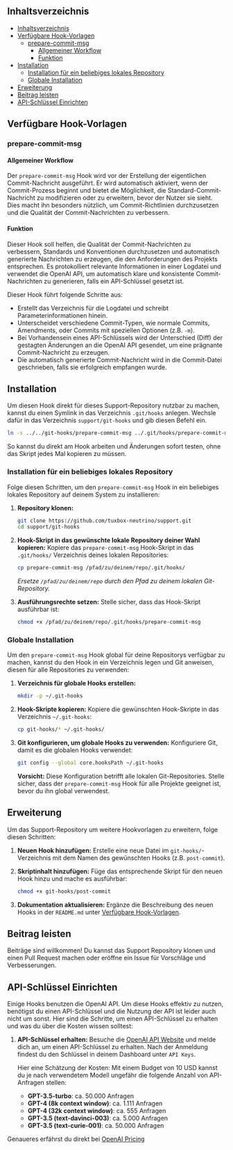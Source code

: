 ## Inhaltsverzeichnis

- [Inhaltsverzeichnis](#inhaltsverzeichnis)
- [Verfügbare Hook-Vorlagen](#verfügbare-hook-vorlagen)
  - [prepare-commit-msg](#prepare-commit-msg)
    - [Allgemeiner Workflow](#allgemeiner-workflow)
    - [Funktion](#funktion)
- [Installation](#installation)
  - [Installation für ein beliebiges lokales Repository](#installation-für-ein-beliebiges-lokales-repository)
  - [Globale Installation](#globale-installation)
- [Erweiterung](#erweiterung)
- [Beitrag leisten](#beitrag-leisten)
- [API-Schlüssel Einrichten](#api-schlüssel-einrichten)

## Verfügbare Hook-Vorlagen

### prepare-commit-msg

#### Allgemeiner Workflow

Der `prepare-commit-msg` Hook wird vor der Erstellung der eigentlichen Commit-Nachricht ausgeführt. Er wird automatisch aktiviert, wenn der Commit-Prozess beginnt und bietet die Möglichkeit, die Standard-Commit-Nachricht zu modifizieren oder zu erweitern, bevor der Nutzer sie sieht. Dies macht ihn besonders nützlich, um Commit-Richtlinien durchzusetzen und die Qualität der Commit-Nachrichten zu verbessern.

#### Funktion

Dieser Hook soll helfen, die Qualität der Commit-Nachrichten zu verbessern, Standards und Konventionen durchzusetzen und automatisch generierte Nachrichten zu erzeugen, die den Anforderungen des Projekts entsprechen. Es protokolliert relevante Informationen in einer Logdatei und verwendet die OpenAI API, um automatisch klare und konsistente Commit-Nachrichten zu generieren, falls ein API-Schlüssel gesetzt ist.

Dieser Hook führt folgende Schritte aus:
- Erstellt das Verzeichnis für die Logdatei und schreibt Parameterinformationen hinein.
- Unterscheidet verschiedene Commit-Typen, wie normale Commits, Amendments, oder Commits mit speziellen Optionen (z.B. `-m`).
- Bei Vorhandensein eines API-Schlüssels wird der Unterschied (Diff) der gestagten Änderungen an die OpenAI API gesendet, um eine prägnante Commit-Nachricht zu erzeugen.
- Die automatisch generierte Commit-Nachricht wird in die Commit-Datei geschrieben, falls sie erfolgreich empfangen wurde.

## Installation

Um diesen Hook direkt für dieses Support-Repository nutzbar zu machen, kannst du einen Symlink in das Verzeichnis `.git/hooks` anlegen. Wechsle dafür in das Verzeichnis `support/git-hooks` und gib diesen Befehl ein.

```bash
ln -s ../../git-hooks/prepare-commit-msg ../.git/hooks/prepare-commit-msg
```

So kannst du direkt am Hook arbeiten und Änderungen sofort testen, ohne das Skript jedes Mal kopieren zu müssen.

### Installation für ein beliebiges lokales Repository

Folge diesen Schritten, um den `prepare-commit-msg` Hook in ein beliebiges lokales Repository auf deinem System zu installieren:

1. **Repository klonen:**
   ```bash
   git clone https://github.com/tuxbox-neutrino/support.git
   cd support/git-hooks
   ```

2. **Hook-Skript in das gewünschte lokale Repository deiner Wahl kopieren:**
   Kopiere das `prepare-commit-msg` Hook-Skript in das `.git/hooks/` Verzeichnis deines lokalen Repositories:
   ```bash
   cp prepare-commit-msg /pfad/zu/deinem/repo/.git/hooks/
   ```

   *Ersetze `/pfad/zu/deinem/repo` durch den Pfad zu deinem lokalen Git-Repository.*

3. **Ausführungsrechte setzen:**
   Stelle sicher, dass das Hook-Skript ausführbar ist:
   ```bash
   chmod +x /pfad/zu/deinem/repo/.git/hooks/prepare-commit-msg
   ```

### Globale Installation

Um den `prepare-commit-msg` Hook global für deine Repositorys verfügbar zu machen, kannst du den Hook in ein Verzeichnis legen und Git anweisen, diesen für alle Repositories zu verwenden:

1. **Verzeichnis für globale Hooks erstellen:**
   ```bash
   mkdir -p ~/.git-hooks
   ```

2. **Hook-Skripte kopieren:**
   Kopiere die gewünschten Hook-Skripte in das Verzeichnis `~/.git-hooks`:
   ```bash
   cp git-hooks/* ~/.git-hooks/
   ```

3. **Git konfigurieren, um globale Hooks zu verwenden:**
   Konfiguriere Git, damit es die globalen Hooks verwendet:
   ```bash
   git config --global core.hooksPath ~/.git-hooks
   ```

   **Vorsicht:** Diese Konfiguration betrifft alle lokalen Git-Repositories. Stelle sicher, dass der `prepare-commit-msg` Hook für alle Projekte geeignet ist, bevor du ihn global verwendest.

## Erweiterung

Um das Support-Repository um weitere Hookvorlagen zu erweitern, folge diesen Schritten:

1. **Neuen Hook hinzufügen:**
   Erstelle eine neue Datei im `git-hooks/`-Verzeichnis mit dem Namen des gewünschten Hooks (z.B. `post-commit`).

2. **Skriptinhalt hinzufügen:**
   Füge das entsprechende Skript für den neuen Hook hinzu und mache es ausführbar:
   ```bash
   chmod +x git-hooks/post-commit
   ```

3. **Dokumentation aktualisieren:**
   Ergänze die Beschreibung des neuen Hooks in der `README.md` unter [Verfügbare Hook-Vorlagen](#verfügbare-hook-vorlagen).

## Beitrag leisten

Beiträge sind willkommen! Du kannst das Support Repository klonen und einen Pull Request machen oder eröffne ein Issue für Vorschläge und Verbesserungen.

## API-Schlüssel Einrichten

Einige Hooks benutzen die OpenAI API. Um diese Hooks effektiv zu nutzen, benötigst du einen API-Schlüssel und die Nutzung der API ist leider auch nicht um sonst. Hier sind die Schritte, um einen API-Schlüssel zu erhalten und was du über die Kosten wissen solltest:

1. **API-Schlüssel erhalten:**
   Besuche die [OpenAI API Website](https://beta.openai.com/signup/) und melde dich an, um einen API-Schlüssel zu erhalten. Nach der Anmeldung findest du den Schlüssel in deinem Dashboard unter `API Keys`.

   Hier eine Schätzung der Kosten: Mit einem Budget von 10 USD kannst du je nach verwendetem Modell ungefähr die folgende Anzahl von API-Anfragen stellen:
   - **GPT-3.5-turbo**: ca. 50.000 Anfragen
   - **GPT-4 (8k context window)**: ca. 1.111 Anfragen
   - **GPT-4 (32k context window)**: ca. 555 Anfragen
   - **GPT-3.5 (text-davinci-003)**: ca. 5.000 Anfragen
   - **GPT-3.5 (text-curie-001)**: ca. 50.000 Anfragen

Genaueres erfährst du direkt bei [OpenAI Pricing](https://openai.com/api/pricing/)